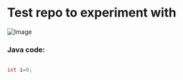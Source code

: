 # Test repo to experiment with 

![Image](https://www.titikshapublicschool.com/wp-content/uploads/2018/11/developer-api.jpg)


### Java code:

```java

int i=0;
```
